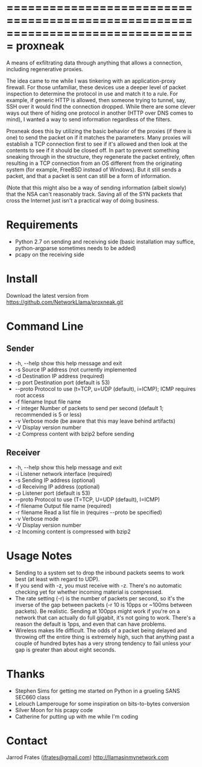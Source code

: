 ===============================================================================
                                   proxneak
===============================================================================

A means of exfiltrating data through anything that allows a connection,
including regenerative proxies.

The idea came to me while I was tinkering with an application-proxy firewall.
For those unfamiliar, these devices use a deeper level of packet inspection to
determine the protocol in use and match it to a rule.  For example, if generic
HTTP is allowed, then someone trying to tunnel, say, SSH over it would find
the connection dropped.  While there are some clever ways out there of hiding
one protocol in another (HTTP over DNS comes to mind), I wanted a way to send
information regardless of the filters.

Proxneak does this by utilizing the basic behavior of the proxies (if there is
one) to send the packet on if it matches the parameters.  Many proxies will
establish a TCP connection first to see if it's allowed and then look at the
contents to see if it should be closed off.  In part to prevent something
sneaking through in the structure, they regenerate the packet entirely, often
resulting in a TCP connection from an OS different from the originating system
(for example, FreeBSD instead of Windows).  But it still sends a packet, and
that a packet is sent can still be a form of information.

(Note that this might also be a way of sending information (albeit slowly)
that the NSA can't reasonably track.  Saving all of the SYN packets that cross
the Internet just isn't a practical way of doing business.

Requirements
============
 - Python 2.7 on sending and receiving side (basic installation may suffice,
   python-argparse sometimes needs to be added)
 - pcapy on the receiving side


Install
=======
Download the latest version from https://github.com/NetworkLlama/proxneak.git


Command Line
============
Sender
------
* -h, --help   show this help message and exit
* -s <src>     Source IP address (not currently implemented
* -d <dst>     Destination IP address (required)
* -p port      Destination port (default is 53)
* --proto      Protocol to use (t=TCP, u=UDP (default), i=ICMP); ICMP requires
               root access
* -f filename  Input file name
* -r integer   Number of packets to send per second (default 1; recommended is
               5 or less)
* -v           Verbose mode (be aware that this may leave behind artifacts)
* -V           Display version number
* -z           Compress content with bzip2 before sending

Receiver
--------
* -h, --help          show this help message and exit
* -i <interface>      Listener network interface (required)
* -s <src>            Sending IP address (optional)
* -d <dst>            Receiving IP address (optional)
* -p <port>           Listener port (default is 53)
* --proto <protocol>  Protocol to use (T=TCP, U=UDP (default), I=ICMP)
* -f filename         Output file name (required)
* -r filename         Read a list file in (requires --proto be specified)
* -v                  Verbose mode
* -V                  Display version number
* -z                  Incoming content is compressed with bzip2


Usage Notes
===========
* Sending to a system set to drop the inbound packets seems to work best (at
  least with regard to UDP).
* If you send with -z, you must receive with -z.  There's no automatic checking
  yet for whether incoming material is compressed.
* The rate setting (-r) is the number of packets per second, so it's the
  inverse of the gap between packets (-r 10 is 10pps or ~100ms between
  packets).  Be realistic.  Sending at 100pps might work if you're on a network
  that can actually do full gigabit, it's not going to work.  There's a reason
  the default is 1pps, and even that can have problems.
* Wireless makes life difficult.  The odds of a packet being delayed and
  throwing off the entire thing is extremely high, such that anything past a
  couple of hundred bytes has a very strong tendency to fail unless your gap is
  greater than about eight seconds.


Thanks
======
* Stephen Sims for getting me started on Python in a grueling SANS SEC660 class
* Lelouch Lamperouge for some inspiration on bits-to-bytes conversion
* Silver Moon for his pcapy code
* Catherine for putting up with me while I'm coding


Contact
=======
Jarrod Frates (jfrates@gmail.com)
http://llamasinmynetwork.com
